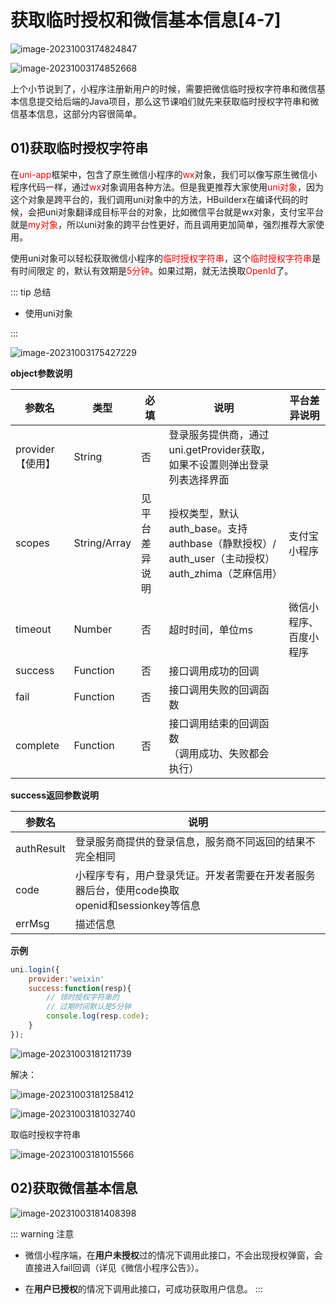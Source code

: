 # 获取临时授权和微信基本信息[4-7]

![image-20231003174824847](07获取临时授权和微信基本信息4-7.assets/image-20231003174824847.png)



![image-20231003174852668](07获取临时授权和微信基本信息4-7.assets/image-20231003174852668.png)

上个小节说到了，小程序注册新用户的时候，需要把微信临时授权字符串和微信基本信息提交给后端的Java项目，那么这节课咱们就先来获取临时授权字符串和微信基本信息，这部分内容很简单。



## 01)获取临时授权字符串

在<font color='red'>uni-app</font>框架中，包含了原生微信小程序的<font color='red'>wx</font>对象，我们可以像写原生微信小程序代码一样，通过<font color='red'>wx</font>对象调用各种方法。但是我更推荐大家使用<font color='red'>uni对象</font>，因为这个对象是跨平台的，我们调用uni对象中的方法，HBuilderx在编译代码的时候，会把uni对象翻译成目标平台的对象，比如微信平台就是wx对象，支付宝平台就是<font color='red'>my对象</font>，所以uni对象的跨平台性更好，而且调用更加简单，强烈推荐大家使用。

使用uni对象可以轻松获取微信小程序的<font color='red'>临时授权字符串</font>，这个<font color='red'>临时授权字符串</font>是有时间限定
的，默认有效期是<font color='red'>5分钟</font>。如果过期，就无法换取<font color='red'>OpenId</font>了。



::: tip 总结

- 使用uni对象

:::

![image-20231003175427229](07获取临时授权和微信基本信息4-7.assets/image-20231003175427229.png)

**object参数说明**

| 参数名           | 类型         | 必填           | 说明                                                         | 平台差异说明           |
| ---------------- | ------------ | -------------- | ------------------------------------------------------------ | ---------------------- |
| provider【使用】 | String       | 否             | 登录服务提供商，通过uni.getProvider获取，如果不设置则弹出登录列表选择界面 |                        |
| scopes           | String/Array | 见平台差异说明 | 授权类型，默认auth_base。支持<br/>authbase（静默授权）/<br/>auth_user（主动授权）<br/>auth_zhima（芝麻信用） | 支付宝小程序           |
| timeout          | Number       | 否             | 超时时间，单位ms                                             | 微信小程序、百度小程序 |
| success          | Function     | 否             | 接口调用成功的回调                                           |                        |
| fail             | Function     | 否             | 接口调用失败的回调函数                                       |                        |
| complete         | Function     | 否             | 接口调用结束的回调函数<br/>（调用成功、失败都会执行）        |                        |

**success返回参数说明**

| 参数名     | 说明                                                         |
| ---------- | ------------------------------------------------------------ |
| authResult | 登录服务商提供的登录信息，服务商不同返回的结果不完全相同     |
| code       | 小程序专有，用户登录凭证。开发者需要在开发者服务器后台，使用code换取<br/>openid和sessionkey等信息 |
| errMsg     | 描述信息                                                     |

**示例**

```js
uni.login({
    provider:'weixin'
    success:function(resp){
        // 领时授权字符串的
        // 过期时间默认是5分钟
        console.log(resp.code);
    }
});
```



![image-20231003181211739](07获取临时授权和微信基本信息4-7.assets/image-20231003181211739.png)

解决：

![image-20231003181258412](07获取临时授权和微信基本信息4-7.assets/image-20231003181258412.png)



![image-20231003181032740](07获取临时授权和微信基本信息4-7.assets/image-20231003181032740.png)



取临时授权字符串

![image-20231003181015566](07获取临时授权和微信基本信息4-7.assets/image-20231003181015566.png)



## 02)获取微信基本信息

![image-20231003181408398](07获取临时授权和微信基本信息4-7.assets/image-20231003181408398.png)

::: warning 注意

- 微信小程序端，在**用户未授权**过的情况下调用此接口，不会出现授权弹窗，会直接进入fail回调（详见《微信小程序公告》）。

- 在**用户已授权**的情况下调用此接口，可成功获取用户信息。
  :::





































































